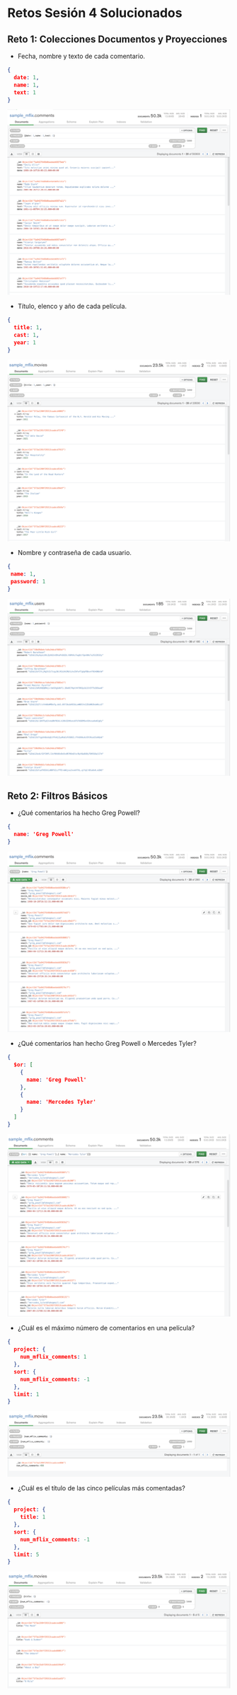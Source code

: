 # Retos Sesión 4 Solucionados

## Reto 1: Colecciones Documentos y Proyecciones

- Fecha, nombre y texto de cada comentario.

```json
{
  date: 1,
  name: 1,
  text: 1
}
```

![consulta1](./img/reto01_1.png)

- Título, elenco y año de cada película.

```json
{
  title: 1,
  cast: 1,
  year: 1
}

```

![consulta2](./img/reto01_2.png)

- Nombre y contraseña de cada usuario.

```json
{
 name: 1,
 password: 1
}
```

![consulta3](./img/reto01_3.png)

## Reto 2: Filtros Básicos

- ¿Qué comentarios ha hecho Greg Powell?

```json
{
  name: 'Greg Powell'
}
```
![consulta1](./img/reto02_1.png)

- ¿Qué comentarios han hecho Greg Powell o Mercedes Tyler?
```json
{
  $or: [
    {
      name: 'Greg Powell'
    },
    {
      name: 'Mercedes Tyler'
    }
  ]
}
```
![consulta2](./img/reto02_2.png)

- ¿Cuál es el máximo número de comentarios en una película?

```json
{
  project: {
    num_mflix_comments: 1
  },
  sort: {
    num_mflix_comments: -1
  },
  limit: 1
}
```
![consulta3](./img/reto02_3.png)

- ¿Cuál es el título de las cinco películas más comentadas?

```json
{
  project: {
    title: 1
  },
  sort: {
    num_mflix_comments: -1
  },
  limit: 5
}
```
![consulta4](./img/reto02_4.png)
